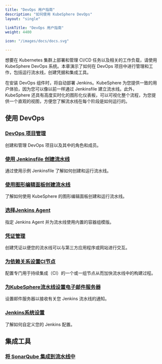 ```yaml
---
title: "DevOps 用户指南"
description: "如何使用 KubeSphere DevOps"
layout: "single"

linkTitle: "DevOps 用户指南"
weight: 4400

icon: "/images/docs/docs.svg"

---
```



想要在 Kubernetes 集群上部署和管理 CI/CD 任务以及相关的工作负载，请使用 KubeSphere DevOps 系统。本章演示了如何在 DevOps 项目中进行管理和工作，包括运行流水线，创建凭据和集成工具。

在安装 DevOps 组件时，将自动部署 Jenkins。KubeSphere 为您提供一致的用户体验，因为您可以像以前一样通过 Jenkinsfile 建立流水线。此外，KubeSphere 还具有高度实时化的图形化仪表板，可以可视化整个流程，为您提供一个直观的视图，方便您了解流水线在每个阶段是如何运行的。

## 使用 DevOps

### [DevOps 项目管理](../devops-user-guide/how-to-use/devops-project-management/)

创建和管理 DevOps 项目以及其中的角色和成员。

### [使用 Jenkinsfile 创建流水线](../devops-user-guide/how-to-use/create-a-pipeline-using-jenkinsfile/)

通过使用示例 Jenkinsfile 了解如何创建和运行流水线。

### [使用图形编辑面板创建流水线](../devops-user-guide/how-to-use/create-a-pipeline-using-graphical-editing-panel/)

了解如何使用 KubeSphere 的图形编辑面板创建和运行流水线。

### [选择Jenkins Agent](../devops-user-guide/how-to-use/choose-jenkins-agent/)

指定 Jenkins Agent 并为流水线使用内置的容器组模版。

### [凭证管理](../devops-user-guide/how-to-use/credential-management/)

创建凭证以便您的流水线可以与第三方应用程序或网站进行交互。

### [为依赖关系设置CI节点](../devops-user-guide/how-to-use/set-ci-node/)

配置专门用于持续集成（CI）的一个或一组节点从而加快流水线中的构建过程。

### [为KubeSphere流水线设置电子邮件服务器](../devops-user-guide/how-to-use/jenkins-email/)

设置邮件服务器以接收有关您 Jenkins 流水线的通知。

### [Jenkins系统设置](../devops-user-guide/how-to-use/jenkins-setting/)

了解如何自定义您的 Jenkins 配置。

## 集成工具

### [将 SonarQube 集成到流水线中](../devops-user-guide/how-to-integrate/sonarqube/)
